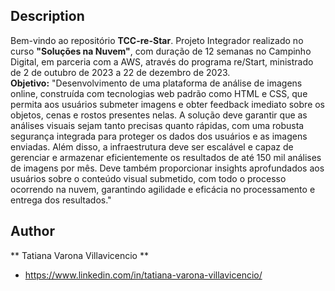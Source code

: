 
## Description
Bem-vindo ao repositório <strong>TCC-re-Star</strong>. Projeto Integrador realizado no curso <strong>"Soluções na Nuvem"</strong>, com duração de 12 semanas no Campinho Digital, em parceria com a AWS, 
através do programa re/Start, ministrado de 2 de outubro de 2023 a 22 de dezembro de 2023.<br>
 <strong>Objetivo:</strong>
"Desenvolvimento de uma plataforma de análise de imagens online,
construída com tecnologias web padrão como HTML e CSS, que
permita aos usuários submeter imagens e obter feedback imediato
sobre os objetos, cenas e rostos presentes nelas. A solução deve
garantir que as análises visuais sejam tanto precisas quanto
rápidas, com uma robusta segurança integrada para proteger os
dados dos usuários e as imagens enviadas.
Além disso, a infraestrutura deve ser escalável e capaz de
gerenciar e armazenar eficientemente os resultados de até 150 mil
análises de imagens por mês. Deve também proporcionar insights
aprofundados aos usuários sobre o conteúdo visual submetido, com
todo o processo ocorrendo na nuvem, garantindo agilidade e
eficácia no processamento e entrega dos resultados."

## Author 
** Tatiana Varona Villavicencio **

* https://www.linkedin.com/in/tatiana-varona-villavicencio/


